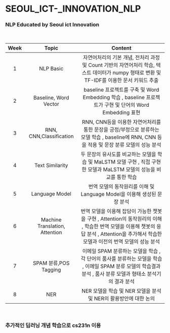 # SEOUL_ICT-_INNOVATION_NLP

### NLP Educated by Seoul ict Innovation 

<br>

|Week | Topic|Content|
|:----------------:|:------:|:------------------------------------------------------------:|
| 1| NLP Basic|	자연어처리의 기본 개념, 전처리 과정 및 Count 기반의 자연어처리 학습,  텍스트 데이터가 numpy 형태로 변환 및 TF-IDF를 이용한 문서 키워드 추출|
| 2| Baseline, Word Vector	| baseline 프로젝트를 구축 및 Word Embedding 학습 ,  baseline 프로젝트가 구현 및 단어의 Word Embedding 표현 |
| 3| RNN, CNN,Classification	| RNN, CNN등을 이용한 자연어처리를 통한 문장을 긍정/부정으로 분류하는 모델 학습 , baseline에 RNN, CNN 등을 적용 및 문장 분류 모델의 성능 분석|
| 4| Text Similarity	| 두 문장의 유사도를 비교하는 모델을 학습 및 MaLSTM 모델 구현 , 직접 구현한 모델과 MaLSTM 모델의 성능을 비교를 통한 학습   |
| 5| Language Model	| 번역 모델의 동작원리를 이해 및 Language Model을 이용해 생성된 문장 분석 |  
| 6| Machine Translation, Attention	| 번역 모델을 이용해 잡담이 가능한 챗봇을 구현 , Attention의 동작원리의 이해 , 학습한 번역 모델을 이용해 챗봇의 응답 분석 , Attention을 추가해서 학습한 모델과 이전의 번역 모델의 성능 분석 |
| 7|SPAM 분류,POS Tagging	|이메일 SPAM 분류하는 모델을 학습 , 각 단어의 품사를 분류하는 모델을 학습 , 이메일 SPAM 분류 모델의 학습결과 분석 , 품사 분류 모델과 형태소 분석기의 결과 분석|
| 8| NER	| NER 모델을 학습 및 NER 모델을 분석 및 NER의 활용방안에 대한 논의 |

<br>

### 추가적인 딥러닝 개념 학습으로 cs231n 이용 
